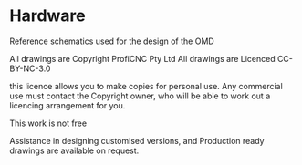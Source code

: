 # Hardware
Reference schematics used for the design of the OMD

All drawings are Copyright ProfiCNC Pty Ltd 
All drawings are Licenced CC-BY-NC-3.0

this licence allows you to make copies for personal use.  Any commercial use must contact the Copyright owner, who will be able to work out a licencing arrangement for you.

This work is not free

Assistance in designing customised versions, and Production ready drawings are available on request. 
